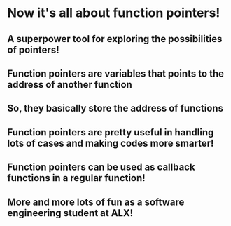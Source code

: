# Now it's all about function pointers!
## A superpower tool for exploring the possibilities of pointers!
## Function pointers are variables that points to the address of another function
## So, they basically store the address of functions
## Function pointers are pretty useful in handling lots of cases and making codes more smarter!
## Function pointers can be used as callback functions in a regular function!
## More and more lots of fun as a software engineering student at ALX!
